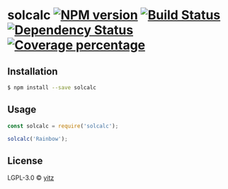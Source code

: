 # solcalc [![NPM version][npm-image]][npm-url] [![Build Status][travis-image]][travis-url] [![Dependency Status][daviddm-image]][daviddm-url] [![Coverage percentage][coveralls-image]][coveralls-url]
> 

## Installation

```sh
$ npm install --save solcalc
```

## Usage

```js
const solcalc = require('solcalc');

solcalc('Rainbow');
```
## License

LGPL-3.0 © [yitz]()


[npm-image]: https://badge.fury.io/js/solcalc.svg
[npm-url]: https://npmjs.org/package/solcalc
[travis-image]: https://travis-ci.org/ybudweiser@gmail.com/solcalc.svg?branch=master
[travis-url]: https://travis-ci.org/ybudweiser@gmail.com/solcalc
[daviddm-image]: https://david-dm.org/ybudweiser@gmail.com/solcalc.svg?theme=shields.io
[daviddm-url]: https://david-dm.org/ybudweiser@gmail.com/solcalc
[coveralls-image]: https://coveralls.io/repos/ybudweiser@gmail.com/solcalc/badge.svg
[coveralls-url]: https://coveralls.io/r/ybudweiser@gmail.com/solcalc
